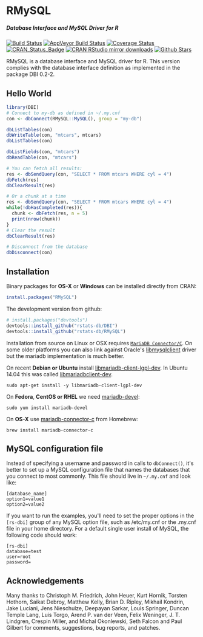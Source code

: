 RMySQL
======

##### *Database Interface and MySQL Driver for R*

[![Build Status](https://travis-ci.org/rstats-db/RMySQL.svg?branch=master)](https://travis-ci.org/rstats-db/RMySQL)
[![AppVeyor Build Status](https://ci.appveyor.com/api/projects/status/github/rstats-db/RMySQL?branch=master&svg=true)](https://ci.appveyor.com/project/jeroen/RMySQL)
[![Coverage Status](https://codecov.io/github/rstats-db/RMySQL/coverage.svg?branch=master)](https://codecov.io/github/rstats-db/RMySQL?branch=master)
[![CRAN_Status_Badge](http://www.r-pkg.org/badges/version/RMySQL)](http://cran.r-project.org/package=RMySQL)
[![CRAN RStudio mirror downloads](http://cranlogs.r-pkg.org/badges/RMySQL)](http://cran.r-project.org/web/packages/RMySQL/index.html)
[![Github Stars](https://img.shields.io/github/stars/rstats-db/RMySQL.svg?style=social&label=Github)](https://github.com/rstats-db/RMySQL)

RMySQL is a database interface and MySQL driver for R. This version complies with the database interface definition as implemented in the package DBI 0.2-2. 

## Hello World

```R
library(DBI)
# Connect to my-db as defined in ~/.my.cnf
con <- dbConnect(RMySQL::MySQL(), group = "my-db")

dbListTables(con)
dbWriteTable(con, "mtcars", mtcars)
dbListTables(con)

dbListFields(con, "mtcars")
dbReadTable(con, "mtcars")

# You can fetch all results:
res <- dbSendQuery(con, "SELECT * FROM mtcars WHERE cyl = 4")
dbFetch(res)
dbClearResult(res)

# Or a chunk at a time
res <- dbSendQuery(con, "SELECT * FROM mtcars WHERE cyl = 4")
while(!dbHasCompleted(res)){
  chunk <- dbFetch(res, n = 5)
  print(nrow(chunk))
}
# Clear the result
dbClearResult(res)

# Disconnect from the database
dbDisconnect(con)
```

## Installation

Binary packages for __OS-X__ or __Windows__ can be installed directly from CRAN:

```r
install.packages("RMySQL")
```

The development version from github:

```R
# install.packages("devtools")
devtools::install_github("rstats-db/DBI")
devtools::install_github("rstats-db/RMySQL")
```

Installation from source on Linux or OSX requires [`MariaDB Connector/C`](https://downloads.mariadb.org/connector-c/). On some older platforms you can also link against Oracle's [libmysqlclient](https://packages.debian.org/testing/libmysqlclient-dev) driver but the mariadb implementation is much better.

On recent __Debian or Ubuntu__ install [libmariadb-client-lgpl-dev](https://packages.debian.org/testing/libmariadb-client-lgpl-dev). In Ubuntu 14.04 this was called [libmariadbclient-dev](http://packages.ubuntu.com/trusty/libmariadbclient-dev).

```
sudo apt-get install -y libmariadb-client-lgpl-dev
```

On __Fedora__,  __CentOS or RHEL__ we need [mariadb-devel](https://apps.fedoraproject.org/packages/mariadb-devel):

```
sudo yum install mariadb-devel
````

On __OS-X__ use [mariadb-connector-c](https://github.com/Homebrew/homebrew-core/blob/master/Formula/mariadb-connector-c.rb) from Homebrew:

```
brew install mariadb-connector-c
```


## MySQL configuration file

Instead of specifying a username and password in calls to `dbConnect()`, it's better to set up a MySQL configuration file that names the databases that you connect to most commonly. This file should live in `~/.my.cnf` and look like:

```
[database_name]
option1=value1
option2=value2
```

If you want to run the examples, you'll need to set the proper options in the `[rs-dbi]` group of any MySQL option file, such as /etc/my.cnf or the .my.cnf file in your home directory. For a default single user install of MySQL, the following code should work:

```
[rs-dbi]
database=test
user=root
password=
```

## Acknowledgements

Many thanks to Christoph M. Friedrich, John Heuer, Kurt Hornik, Torsten Hothorn, Saikat Debroy, Matthew Kelly, Brian D. Ripley, Mikhail Kondrin, Jake Luciani, Jens Nieschulze, Deepayan Sarkar, Louis Springer, Duncan Temple Lang, Luis Torgo, Arend P. van der Veen, Felix Weninger, J. T. Lindgren, Crespin Miller, and Michal Okonlewski, Seth Falcon and Paul Gilbert for comments, suggestions, bug reports, and patches.

